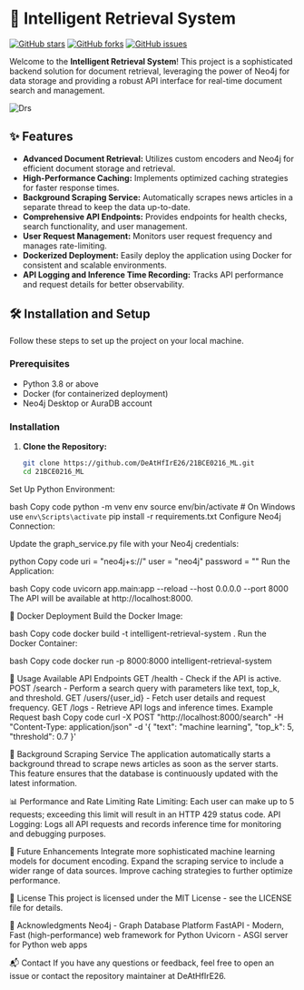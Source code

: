 # 🌟 Intelligent Retrieval System

[![GitHub stars](https://img.shields.io/github/stars/DeAtHfIrE26/21BCE0216_ML?style=social)](https://github.com/DeAtHfIrE26/21BCE0216_ML/stargazers)
[![GitHub forks](https://img.shields.io/github/forks/DeAtHfIrE26/21BCE0216_ML?style=social)](https://github.com/DeAtHfIrE26/21BCE0216_ML/network/members)
[![GitHub issues](https://img.shields.io/github/issues/DeAtHfIrE26/21BCE0216_ML)](https://github.com/DeAtHfIrE26/21BCE0216_ML/issues)

Welcome to the **Intelligent Retrieval System**! This project is a sophisticated backend solution for document retrieval, leveraging the power of Neo4j for data storage and providing a robust API interface for real-time document search and management.

![Drs](https://github.com/user-attachments/assets/ac31efd9-5327-4103-8759-49458f340d0e)


## ✨ Features

- **Advanced Document Retrieval:** Utilizes custom encoders and Neo4j for efficient document storage and retrieval.
- **High-Performance Caching:** Implements optimized caching strategies for faster response times.
- **Background Scraping Service:** Automatically scrapes news articles in a separate thread to keep the data up-to-date.
- **Comprehensive API Endpoints:** Provides endpoints for health checks, search functionality, and user management.
- **User Request Management:** Monitors user request frequency and manages rate-limiting.
- **Dockerized Deployment:** Easily deploy the application using Docker for consistent and scalable environments.
- **API Logging and Inference Time Recording:** Tracks API performance and request details for better observability.

## 🛠️ Installation and Setup

Follow these steps to set up the project on your local machine.

### Prerequisites

- Python 3.8 or above
- Docker (for containerized deployment)
- Neo4j Desktop or AuraDB account

### Installation

1. **Clone the Repository:**

   ```bash
   git clone https://github.com/DeAtHfIrE26/21BCE0216_ML.git
   cd 21BCE0216_ML

Set Up Python Environment:

bash
Copy code
python -m venv env
source env/bin/activate  # On Windows use `env\Scripts\activate`
pip install -r requirements.txt
Configure Neo4j Connection:

Update the graph_service.py file with your Neo4j credentials:

python
Copy code
uri = "neo4j+s://<your-neo4j-uri>"
user = "neo4j"
password = "<your-password>"
Run the Application:

bash
Copy code
uvicorn app.main:app --reload --host 0.0.0.0 --port 8000
The API will be available at http://localhost:8000.

🐳 Docker Deployment
Build the Docker Image:

bash
Copy code
docker build -t intelligent-retrieval-system .
Run the Docker Container:

bash
Copy code
docker run -p 8000:8000 intelligent-retrieval-system

📖 Usage
Available API Endpoints
GET /health - Check if the API is active.
POST /search - Perform a search query with parameters like text, top_k, and threshold.
GET /users/{user_id} - Fetch user details and request frequency.
GET /logs - Retrieve API logs and inference times.
Example Request
bash
Copy code
curl -X POST "http://localhost:8000/search" -H "Content-Type: application/json" -d '{
  "text": "machine learning",
  "top_k": 5,
  "threshold": 0.7
}'

🔄 Background Scraping Service
The application automatically starts a background thread to scrape news articles as soon as the server starts. This feature ensures that the database is continuously updated with the latest information.

📊 Performance and Rate Limiting
Rate Limiting: Each user can make up to 5 requests; exceeding this limit will result in an HTTP 429 status code.
API Logging: Logs all API requests and records inference time for monitoring and debugging purposes.

🚧 Future Enhancements
Integrate more sophisticated machine learning models for document encoding.
Expand the scraping service to include a wider range of data sources.
Improve caching strategies to further optimize performance.

📄 License
This project is licensed under the MIT License - see the LICENSE file for details.

🙏 Acknowledgments
Neo4j - Graph Database Platform
FastAPI - Modern, Fast (high-performance) web framework for Python
Uvicorn - ASGI server for Python web apps

📬 Contact
If you have any questions or feedback, feel free to open an issue or contact the repository maintainer at DeAtHfIrE26.
<!DOCTYPE html>
<html lang="en">
<head>
    <meta charset="UTF-8">
    <meta name="viewport" content="width=device-width, initial-scale=1.0">
    <title>Sample UI Component</title>
    <style>
        .card {
            box-shadow: 0 4px 8px 0 rgba(0,0,0,0.2);
            transition: 0.3s;
            width: 40%;
            border-radius: 5px;
            padding: 15px;
            text-align: center;
            background-color: #f1f1f1;
        }

        .card:hover {
            box-shadow: 0 8px 16px 0 rgba(0,0,0,0.2);
        }
    </style>
</head>
<body>

<div class="card">
    <h1>Sample UI Card</h1>
    <p>Some example text. Some example text.</p>
</div>

</body>
</html>



